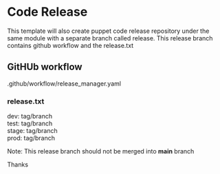 # Code Release
This template will also create puppet code release repository under the same module with a separate branch called release. 
This release branch contains github workflow and the release.txt

## GitHUb workflow
.github/workflow/release_manager.yaml

### release.txt
dev: tag/branch<br />
test: tag/branch<br />
stage: tag/branch<br />
prod: tag/branch<br />

Note: This release branch should not be merged into **main** branch

Thanks 
